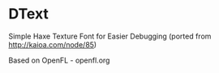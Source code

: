 DText
=====

Simple Haxe Texture Font for Easier Debugging (ported from http://kaioa.com/node/85)

Based on OpenFL - openfl.org
